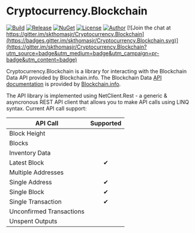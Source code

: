 # Cryptocurrency.Blockchain

[![Build](https://ci.appveyor.com/api/projects/status/y1rox466gbqe3j98?svg=true)](https://ci.appveyor.com/project/skthomasjr/cryptocurrency-blockchain)
[![Release](https://img.shields.io/github/release/skthomasjr/Cryptocurrency.Blockchain.svg?maxAge=2592000)](https://github.com/skthomasjr/Cryptocurrency.Blockchain/releases)
[![NuGet](https://img.shields.io/nuget/v/Cryptocurrency.Blockchain.svg)](https://www.nuget.org/packages/Cryptocurrency.Blockchain)
[![License](https://img.shields.io/github/license/skthomasjr/Cryptocurrency.Blockchain.svg?maxAge=2592000)](LICENSE.md)
[![Author](https://img.shields.io/badge/author-Scott%20K.%20Thomas%2C%20Jr.-blue.svg?maxAge=2592000)](https://www.linkedin.com/in/skthomasjr)
[![Join the chat at https://gitter.im/skthomasjr/Cryptocurrency.Blockchain](https://badges.gitter.im/skthomasjr/Cryptocurrency.Blockchain.svg)](https://gitter.im/skthomasjr/Cryptocurrency.Blockchain?utm_source=badge&utm_medium=badge&utm_campaign=pr-badge&utm_content=badge)

Cryptocurrency.Blockchain is a library for interacting with the Blockchain Data API provided by Blockchain.info. The Blockchain Data [API documentation](https://blockchain.info/api/blockchain_api) is provided by [Blockchain.info](https://blockchain.info).

The API library is implemented using NetClient.Rest - a generic & asyncronous REST API client that allows you to make API calls using LINQ syntax. Current API call support:

API Call | Supported
--- | :---:
Block Height |
Blocks |
Inventory Data |
Latest Block | ✔
Multiple Addresses |
Single Address | ✔
Single Block | ✔
Single Transaction | ✔
Unconfirmed Transactions |
Unspent Outputs |
